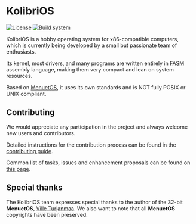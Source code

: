 # KolibriOS

[![License](https://img.shields.io/badge/License-GPL%202.0-green)](./COPYING.TXT)
[![Build system](https://git.kolibrios.org/KolibriOS/kolibrios/actions/workflows/build.yaml/badge.svg)](https://git.kolibrios.org/KolibriOS/kolibrios/actions)

KolibriOS is a hobby operating system for x86-compatible computers, which is currently being developed by a small but passionate team of enthusiasts.

Its kernel, most drivers, and many programs are written entirely in [FASM](https://flatassembler.net/) assembly language, making them very compact and lean on system resources.

Based on [MenuetOS](https://www.menuetos.net/), it uses its own standards and is NOT fully POSIX or UNIX compliant.

## Contributing

We would appreciate any participation in the project and always welcome new users and contributors.

Detailed instructions for the contribution process can be found in the [contributing guide](./CONTRIBUTING.md).

Common list of tasks, issues and enhancement proposals can be found on [this page](https://git.kolibrios.org/KolibriOS/kolibrios/issues).

## Special thanks

The KolibriOS team expresses special thanks to the author of the 32-bit **MenuetOS**, [Ville Turjanmaa](https://www.menuetos.net/contact.htm). We also want to note that all **MenuetOS** copyrights have been preserved.
